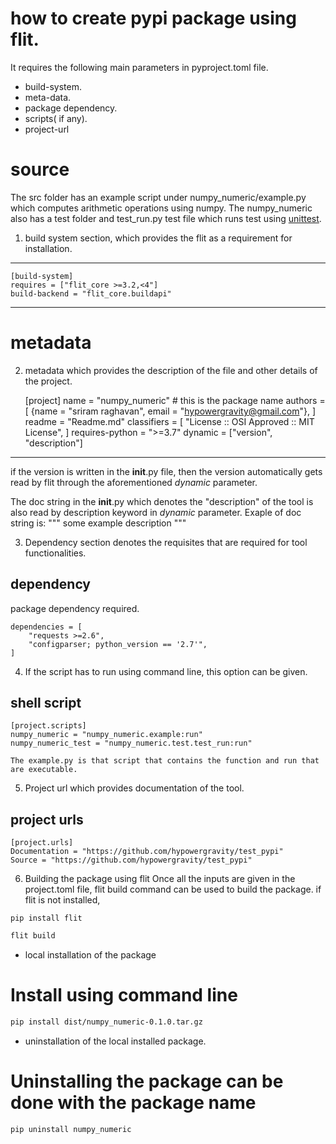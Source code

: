 # how to create pypi package using flit. 
It requires the following main parameters in pyproject.toml file.
* build-system.
* meta-data.
* package dependency.
* scripts( if any).
* project-url 

# source 
The src folder has an example script under numpy_numeric/example.py which computes arithmetic operations using numpy.
The numpy_numeric also has a test folder and test_run.py test file which runs test using [unittest](https://docs.python.org/3/library/unittest.html).


1. build system section, which provides the flit as a requirement for installation.

____
    [build-system]
    requires = ["flit_core >=3.2,<4"]
    build-backend = "flit_core.buildapi"
____

# metadata 
2. metadata which provides the description of the file and other details of the project. 


    [project]
    name = "numpy_numeric" # this is the package name
    authors = [
        {name = "sriram raghavan", email = "hypowergravity@gmail.com"},
    ]
    readme = "Readme.md"
    classifiers = [
        "License :: OSI Approved :: MIT License",
    ]
    requires-python = ">=3.7"
    dynamic = ["version", "description"]
___

if the version is written in the __init__.py file, then the version automatically gets read by flit through the  aforementioned *dynamic* parameter.

 The doc string in the __init__.py which denotes the "description" of the tool is also read by description keyword in   *dynamic* parameter. Exaple of doc string is: """ some example description """

3. Dependency section denotes the requisites that are required for tool functionalities. 

## dependency 
package dependency required.

    dependencies = [
        "requests >=2.6",
        "configparser; python_version == '2.7'",
    ]


4. If the script has to run using command line, this option can be given. 

## shell script 
    [project.scripts]
    numpy_numeric = "numpy_numeric.example:run"
    numpy_numeric_test = "numpy_numeric.test.test_run:run"

    The example.py is that script that contains the function and run that are executable. 

5. Project url which provides documentation of the tool.
## project urls

    [project.urls]
    Documentation = "https://github.com/hypowergravity/test_pypi"
    Source = "https://github.com/hypowergravity/test_pypi"


6. Building the package using flit
Once all the inputs are given in the project.toml file, flit build command can be used to build the package.
if flit is not installed, 
~~~
pip install flit
~~~

~~~bash 
flit build 
~~~

* local installation of the package
# Install using command line 
~~~bash
pip install dist/numpy_numeric-0.1.0.tar.gz
~~~

* uninstallation of the local installed package. 
# Uninstalling the package can be done with the package name
~~~bash
pip uninstall numpy_numeric 
~~~
